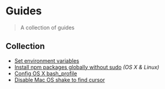 # Guides
> A collection of guides

## Collection

- [Set environment variables](set-environment-variables.md)
- [Install npm packages globally without sudo](npm-global-without-sudo.md) *(OS X & Linux)*
- [Config OS X bash_profile](mac-bash-profile.md)
- [Disable Mac OS shake to find cursor](disable-shake-to-find-cursor-mac-os-x.md)
